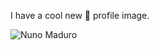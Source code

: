I have a cool new 🌸 profile image.

![Nuno Maduro](https://avatars.githubusercontent.com/u/5457236?v=4)

